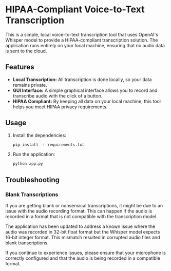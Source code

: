 # HIPAA-Compliant Voice-to-Text Transcription

This is a simple, local voice-to-text transcription tool that uses OpenAI's Whisper model to provide a HIPAA-compliant transcription solution. The application runs entirely on your local machine, ensuring that no audio data is sent to the cloud.

## Features

*   **Local Transcription:** All transcription is done locally, so your data remains private.
*   **GUI Interface:** A simple graphical interface allows you to record and transcribe audio with the click of a button.
*   **HIPAA Compliant:** By keeping all data on your local machine, this tool helps you meet HIPAA privacy requirements.

## Usage

1.  Install the dependencies:
    ```bash
    pip install -r requirements.txt
    ```

2.  Run the application:
    ```bash
    python app.py
    ```

## Troubleshooting

### Blank Transcriptions

If you are getting blank or nonsensical transcriptions, it might be due to an issue with the audio recording format. This can happen if the audio is recorded in a format that is not compatible with the transcription model.

The application has been updated to address a known issue where the audio was recorded in 32-bit float format but the Whisper model expects 16-bit integer format. This mismatch resulted in corrupted audio files and blank transcriptions.

If you continue to experience issues, please ensure that your microphone is correctly configured and that the audio is being recorded in a compatible format.
